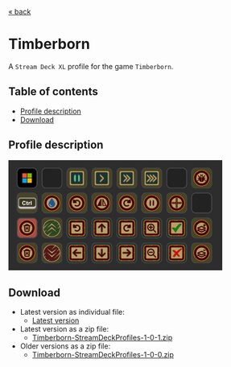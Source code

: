 [&laquo; back](../README.md)

# Timberborn

A `Stream Deck XL` profile for the game `Timberborn`.

## Table of contents

- [Profile description](#profile-description)
- [Download](#download)

## Profile description

<img src="v1/screenshots/timberborn.png" alt="Stream Deck XL - Timberborn" width="425" />

## Download

- Latest version as individual file:
    - [Latest version](v1/Timberborn.streamDeckProfile)
- Latest version as a zip file:
    - [Timberborn-StreamDeckProfiles-1-0-1.zip](v1/Timberborn-StreamDeckProfiles-1-0-1.zip)
- Older versions as a zip file:
    - [Timberborn-StreamDeckProfiles-1-0-0.zip](v1/Timberborn-StreamDeckProfiles-1-0-0.zip)
